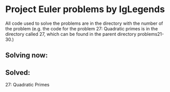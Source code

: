 # Project Euler problems by IgLegends

All code used to solve the problems are in the directory with the number of the problem (e.g. the code for the problem 27: Quadratic primes is in the directory called 27, which can be found in the parent directory problems21-30.)

## Solving now:

## Solved:
27: Quadratic Primes
